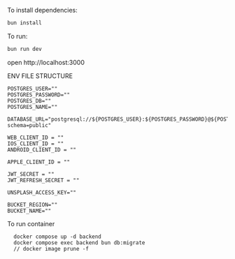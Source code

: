 To install dependencies:

```sh
bun install
```

To run:

```sh
bun run dev
```

open http://localhost:3000

ENV FILE STRUCTURE

```
POSTGRES_USER=""
POSTGRES_PASSWORD=""
POSTGRES_DB=""
POSTGRES_NAME=""

DATABASE_URL="postgresql://${POSTGRES_USER}:${POSTGRES_PASSWORD}@${POSTGRES_NAME}:5432/${POSTGRES_DB}?schema=public"

WEB_CLIENT_ID = ""
IOS_CLIENT_ID = ""
ANDROID_CLIENT_ID = ""

APPLE_CLIENT_ID = ""

JWT_SECRET = ""
JWT_REFRESH_SECRET = ""

UNSPLASH_ACCESS_KEY=""

BUCKET_REGION=""
BUCKET_NAME=""
```

To run container

```
  docker compose up -d backend
  docker compose exec backend bun db:migrate
  // docker image prune -f
```
